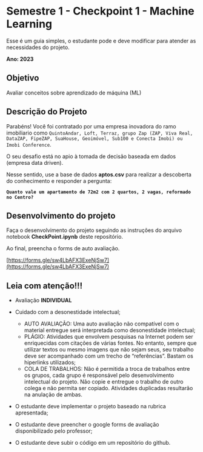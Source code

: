 # Semestre 1 - Checkpoint 1 - Machine Learning

Esse é um guia simples, o estudante pode e deve modificar para atender as necessidades do projeto. 

**Ano: 2023**

## Objetivo

Avaliar conceitos sobre aprendizado de máquina (ML)

## Descrição do Projeto

Parabéns! Você foi contratado por uma empresa inovadora do ramo imobiliario como `QuintoAndar, Loft, Terraz, grupo Zap (ZAP, Viva Real, DataZAP, FipeZAP, SuaHouse, Geoimóvel, Sub100 e Conecta Imobi) ou Imobi Conference`. 

O seu desafio está no apio à tomada de decisão baseada em dados (empresa data driven). 

Nesse sentido, use a base de dados **aptos.csv** para realizar a descoberta do conhecimento e responder a pergunta: 

**`Quanto vale um apartamento de 72m2 com 2 quartos, 2 vagas, reformado no Centro?`**

## Desenvolvimento do projeto

Faça o desenvolvimento do projeto seguindo as instruções do arquivo notebook **CheckPoint.ipynb** deste repositório.

Ao final, preencha o forms de auto avaliação.

[https://forms.gle/sw4LbAFX3ExeNjSw7](https://forms.gle/sw4LbAFX3ExeNjSw7)



## Leia com atenção!!!

- Avaliação **INDIVIDUAL**

- Cuidado com a desonestidade intelectual; 
    - AUTO AVALIAÇÃO: Uma auto avaliação não compatível com o material entregue será interpretada como desonestidade intelectual;
    - PLÁGIO: Atividades que envolvem pesquisas na Internet podem ser enriquecidas com citações de várias fontes. No entanto, sempre que utilizar textos ou mesmo imagens que não sejam seus, seu trabalho deve ser acompanhado com um trecho de “referências”. Bastam os hiperlinks utilizados;
    - COLA DE TRABALHOS: Não é permitida a troca de trabalhos entre os grupos, cada grupo é responsável pelo desenvolvimento intelectual do projeto. Não copie e entregue o trabalho de outro colega e não permita ser copiado. Atividades duplicadas resultarão na anulação de ambas.

- O estudante deve implementar o projeto baseado na rubrica apresentada;
- O estudante deve preencher o google forms de avaliação disponibilizado pelo professor;
- O estudante deve subir o código em um repositório do github. 

